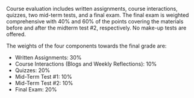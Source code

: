 Course evaluation includes written assignments, course interactions, quizzes, two mid-term tests, and a final exam. The final exam is weighted comprehensive with 40% and 60% of the points covering the materials before and after the midterm test #2, respectively. No make-up tests are offered.

The weights of the four components towards the final grade are:

- Written Assignments: 30%
- Course Interactions (Blogs and Weekly Reflections): 10%
- Quizzes: 20%
- Mid-Term Test #1: 10%
- Mid-Term Test #2: 10%
- Final Exam: 20%